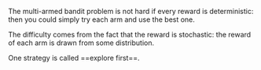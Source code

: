 The multi-armed bandit problem is not hard if every reward is deterministic: then you could simply try each arm and use the best one.

The difficulty comes from the fact that the reward is stochastic: the reward of each arm is drawn from some distribution.

One strategy is called ==explore first==. 